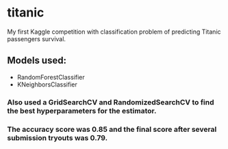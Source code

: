 # titanic
My first Kaggle competition with classification problem of predicting Titanic passengers survival.

## Models used:
- RandomForestClassifier
- KNeighborsClassifier

### Also used a GridSearchCV and RandomizedSearchCV to find the best hyperparameters for the estimator.
### The accuracy score was 0.85 and the final score after several submission tryouts was 0.79.
